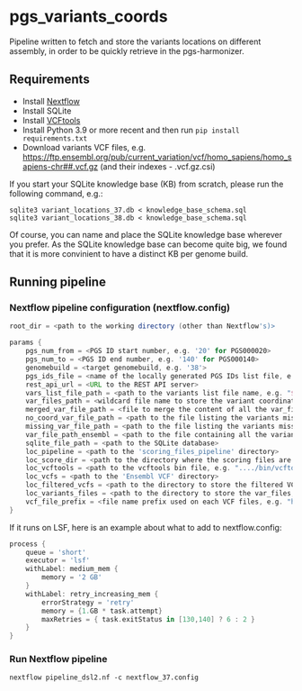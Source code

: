 # pgs_variants_coords

Pipeline written to fetch and store the variants locations on different assembly, in order to be quickly retrieve in the pgs-harmonizer.


## Requirements
- Install [Nextflow](https://www.nextflow.io/)
- Install SQLite
- Install [VCFtools](https://vcftools.github.io/downloads.html)
- Install Python 3.9 or more recent and then run `pip install requirements.txt`
- Download variants VCF files, e.g. https://ftp.ensembl.org/pub/current_variation/vcf/homo_sapiens/homo_sapiens-chr##.vcf.gz (and their indexes - .vcf.gz.csi)

If you start your SQLite knowledge base (KB) from scratch, please run the following command, e.g.:
```
sqlite3 variant_locations_37.db < knowledge_base_schema.sql
sqlite3 variant_locations_38.db < knowledge_base_schema.sql
```
Of course, you can name and place the SQLite knowledge base wherever you prefer.
As the SQLite knowledge base can become quite big, we found that it is more convinient to have a distinct KB per genome build.

## Running pipeline

### Nextflow pipeline configuration (nextflow.config)
```groovy
root_dir = <path to the working directory (other than Nextflow's)>

params {
    pgs_num_from = <PGS ID start number, e.g. '20' for PGS000020>
    pgs_num_to = <PGS ID end number, e.g. '140' for PGS000140>
    genomebuild = <target genomebuild, e.g. '38'>
    pgs_ids_file = <name of the locally generated PGS IDs list file, e.g. "pgs_ids.txt">
    rest_api_url = <URL to the REST API server>
    vars_list_file_path = <path to the variants list file name, e.g. "$root_dir/vars_list.txt">
    var_files_path = <wildcard file name to store the variant coordinates on each VCF file (i.e. chromosome), e.g. "$root_dir/vars_files/vars_chr*.txt">
    merged_var_file_path = <file to merge the content of all the var_files_path, e.g. "$root_dir/vars_files/merged_var_file.txt">
    no_coord_var_file_path = <path to the file listing the variants missing in the VCF files that will be searched via the Ensembl REST API, e.g. "$root_dir/vars_files/no_coord_var_file.txt">
    missing_var_file_path = <path to the file listing the variants missing in the VCF files and the Ensembl REST API, e.g. "$root_dir/vars_files/vars_with_missing_info.txt">
    var_file_path_ensembl = <path to the file containing all the variant data fetched via the Ensembl REST API, e.g. "$root_dir/vars_list_ensembl.txt">
    sqlite_file_path = <path to the SQLite database>
    loc_pipeline = <path to the 'scoring_files_pipeline' directory>
    loc_score_dir = <path to the directory where the scoring files are stored, e.g. '${params.work_dir}/scorefiles/'>
    loc_vcftools = <path to the vcftools bin file, e.g. "..../bin/vcftools">
    loc_vcfs = <path to the 'Ensembl VCF' directory>
    loc_filtered_vcfs = <path to the directory to store the filtered VCF files>
    loc_variants_files = <path to the directory to store the var_files, e.g. "$root_dir/vars_files">
    vcf_file_prefix = <file name prefix used on each VCF files, e.g. "homo_sapiens-chr">'
}
```

If it runs on LSF, here is an example about what to add to nextflow.config:
```groovy
process {
    queue = 'short'
    executor = 'lsf'
    withLabel: medium_mem {
        memory = '2 GB'
    }
    withLabel: retry_increasing_mem {
        errorStrategy = 'retry'
        memory = {1.GB * task.attempt}
        maxRetries = { task.exitStatus in [130,140] ? 6 : 2 }
    }
}
```

### Run Nextflow pipeline

```
nextflow pipeline_dsl2.nf -c nextflow_37.config
```

